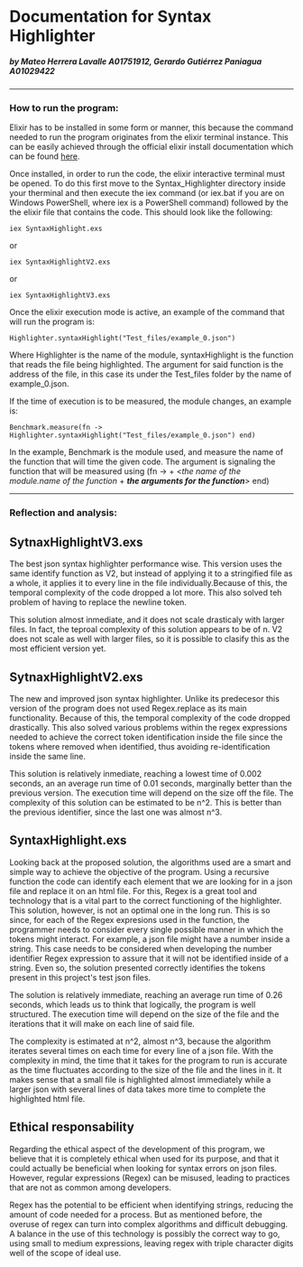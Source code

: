 # Documentation for Syntax Highlighter

##### by Mateo Herrera Lavalle A01751912, Gerardo Gutiérrez Paniagua A01029422

---

### How to run the program:

Elixir has to be installed in some form or manner, this because the command needed to run the program originates from the elixir terminal instance. This can be easily achieved through the official elixir install documentation which can be found [here](https://elixir-lang.org/install.html).

Once installed, in order to run the code, the elixir interactive terminal must be opened. To do this first move to the Syntax_Highlighter directory inside your therminal and then execute the iex command (or iex.bat if you are on Windows PowerShell, where iex is a PowerShell command) followed by the the elixir file that contains the code. This should look like the following:

    iex SyntaxHighlight.exs

or

    iex SyntaxHighlightV2.exs

or

    iex SyntaxHighlightV3.exs

Once the elixir execution mode is active, an example of the command that will run the program is:

    Highlighter.syntaxHighlight("Test_files/example_0.json")

Where Highlighter is the name of the module, syntaxHighlight is the function that reads the file being highlighted. The argument for said function is the address of the file, in this case its under the Test_files folder by the name of example_0.json. 

If the time of execution is to be measured, the module changes, an example is:

    Benchmark.measure(fn -> Highlighter.syntaxHighlight("Test_files/example_0.json") end)

In the example, Benchmark is the module used, and measure the name of the function that will time the given code. The argument is signaling the function that will be measured using (fn -> + <*the name of the module.name of the function* + ***the arguments for the function***> end)

---

### Reflection and analysis:

## SytnaxHighlightV3.exs

The best json syntax highlighter performance wise. This version uses the same identify function as V2, but instead of applying it to a stringified file as a whole, it applies it to every line in the file individually.Because of this, the temporal complexity of the code dropped a lot more. This also solved teh problem of having to replace the newline token.

This solution almost inmediate, and it does not scale drasticaly with larger files. In fact, the teproal complexity of this solution appears to be of n. V2 does not scale as well with larger files, so it is possible to clasify this as the most efficient version yet.

## SytnaxHighlightV2.exs

The new and improved json syntax highlighter. Unlike its predecesor this version of the program does not used Regex.replace as its main functionality. Because of this, the temporal complexity of the code dropped drastically. This also solved various problems within the regex expressions needed to achieve the correct token identification inside the file since the tokens where removed when identified, thus avoiding re-identification inside the same line.

This solution is relatively inmediate, reaching a lowest time of 0.002 seconds, an an average run time of 0.01 seconds, marginally better than the previous version. The execution time will depend on the size off the file. The complexity of this solution can be estimated to be n^2. This is better than the previous identifier, since the last one was almost n^3.

## SyntaxHighlight.exs

Looking back at the proposed solution, the algorithms used are a smart and simple way to achieve the objective of the program. Using a recursive function the code can identify each element that we are looking for in a json file and replace it on an html file. For this, Regex is a great tool and technology that is a vital part to the correct functioning of the highlighter. This solution, however, is not an optimal one in the long run. This is so since, for each of the Regex expresions used in the function, the programmer needs to consider every single possible manner in which the tokens might interact. For example, a json file might have a number inside a string. This case needs to be considered when developing the number identifier Regex expression to assure that it will not be identified inside of a string. Even so, the solution presented correctly identifies the tokens present in this project's test json files.

The solution is relatively immediate, reaching an average run time of 0.26 seconds, which leads us to think that logically, the program is well structured. The execution time will depend on the size of the file and the iterations that it will make on each line of said file.

The complexity is estimated at n^2, almost n^3, because the algorithm iterates several times on each time for every line of a json file. With the complexity in mind, the time that it takes for the program to run is accurate as the time fluctuates according to the size of the file and the lines in it. It makes sense that a small file is highlighted almost immediately while a larger json with several lines of data takes more time to complete the highlighted html file. 

## Ethical responsability

Regarding the ethical aspect of the development of this program, we believe that it is completely ethical when used for its purpose, and that it could actually be beneficial when looking for syntax errors on json files. However, regular expressions (Regex) can be misused, leading to practices that are not as common among developers. 

Regex has the potential to be efficient when identifying strings, reducing the amount of code needed for a process. But as mentioned before, the overuse of regex can turn into complex algorithms and difficult debugging. A balance in the use of this technology is possibly the correct way to go, using small to medium expressions, leaving regex with triple character digits well of the scope of ideal use. 

